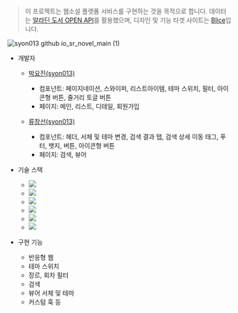> 이 프로젝트는 웹소설 플랫폼 서비스를 구현하는 것을 목적으로 합니다. 데이터는 [알라딘 도서 OPEN API](https://blog.aladin.co.kr/openapi/popup/6695306)를 활용했으며, 디자인 및 기능 타겟 사이트는 [Blice](https://www.blice.co.kr/web/homescreen/main.kt?)입니다.

![syon013 github io_sr_novel_main (1)](https://github.com/syon013/sr_novel/assets/134205968/b49b0dee-1777-473f-b293-bba93ea15dc2)

- 개발자

  - [박요진(syon013)](https://github.com/syon013)

    - 컴포넌트: 페이지네이션, 스와이퍼, 리스트아이템, 테마 스위치, 필터, 아이콘형 버튼, 줄거리 토글 버튼
    - 페이지: 메인, 리스트, 디테일, 회원가입

  - [류창선(syon013)](https://github.com/syon013)
    - 컴포넌트: 헤더, 서체 및 테마 변경, 검색 결과 탭, 검색 상세 이동 태그, 푸터, 뱃지, 버튼, 아이콘형 버튼
    - 페이지: 검색, 뷰어

- 기술 스택

  - <img src="https://img.shields.io/badge/React-%2320232a?style=flat-square&amp;logo=React&amp;logoColor=%2361DAFB">
  - <img src="https://img.shields.io/badge/Sass-CC6699?style=flat-square&amp;logo=Sass&amp;logoColor=white">
  - <img src="https://img.shields.io/badge/JavaScript-F7DF1E?style=flat-square&amp;logo=JavaScript&amp;logoColor=black">
  - <img src="https://img.shields.io/badge/Axios-5A29E4?style=flat-square&amp;logo=Axios&amp;logoColor=white">
  - <img src="https://img.shields.io/badge/Swiper-6332F6?style=flat-square&amp;logo=swiper&amp;logoColor=white">
  - <img src="https://img.shields.io/badge/Vite-646CFF?style=flat-square&amp;logo=Vite&amp;logoColor=white">

- 구현 기능
  - 반응형 웹
  - 테마 스위치
  - 장르, 회차 필터
  - 검색
  - 뷰어 서체 및 테마
  - 커스텀 훅 등
